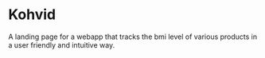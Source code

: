 # Kohvid
A landing page for a webapp that tracks the bmi level of various products in a user friendly and intuitive way.
